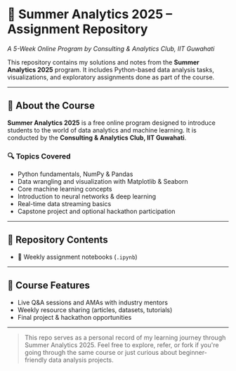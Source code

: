 # 🌟 Summer Analytics 2025 – Assignment Repository  
*A 5-Week Online Program by Consulting & Analytics Club, IIT Guwahati*

This repository contains my solutions and notes from the **Summer Analytics 2025** program. It includes Python-based data analysis tasks, visualizations, and exploratory assignments done as part of the course.

---

## 📘 About the Course

**Summer Analytics 2025** is a free online program designed to introduce students to the world of data analytics and machine learning. It is conducted by the **Consulting & Analytics Club, IIT Guwahati**.

### 🔍 Topics Covered

- Python fundamentals, NumPy & Pandas
- Data wrangling and visualization with Matplotlib & Seaborn
- Core machine learning concepts
- Introduction to neural networks & deep learning
- Real-time data streaming basics
- Capstone project and optional hackathon participation

---

## 📂 Repository Contents

- 📁 Weekly assignment notebooks (`.ipynb`)
---

## 💬 Course Features

- Live Q&A sessions and AMAs with industry mentors  
- Weekly resource sharing (articles, datasets, tutorials)  
- Final project & hackathon opportunities

---

> This repo serves as a personal record of my learning journey through Summer Analytics 2025. Feel free to explore, refer, or fork if you're going through the same course or just curious about beginner-friendly data analysis projects.
